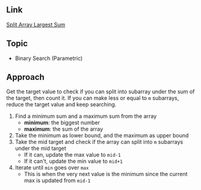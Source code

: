 ## Link
[Split Array Largest Sum](https://leetcode.com/problems/split-array-largest-sum/)

## Topic
* Binary Search (Parametric)

## Approach
Get the target value to check if you can split into subarray under the sum of the target, then count it. If you can make less or equal to `m` subarrays, reduce the target value and keep searching.

1. Find a minimum sum and a maximum sum from the array
    - **minimum**: the biggest number 
    - **maximum**: the sum of the array
2. Take the minimum as lower bound, and the maximum as upper bound
3. Take the mid target and check if the array can split into `m` subarrays under the mid target
    - If it can, update the max value to `mid-1` 
    - If it can't, update the min value to `mid+1`
4. Iterate until `min` goes over `max`
    - This is when the very next value is the minimum since the current max is updated from `mid-1`

